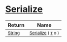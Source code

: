 # [Serialize](./NetCoreSerializationHelper-100664084.md)



| Return | Name | 
| --- | --- | 
| <sub>[String](https://docs.microsoft.com/en-us/dotnet/api/System.String)</sub>| <sub>[Serialize](./NetCoreSerializationHelper-100664084.md) ( [`T`](./NetCoreSerializationHelper-100664084.md) o )</sub>| <br>


